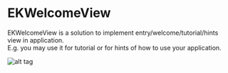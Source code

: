 EKWelcomeView
=============

EKWelcomeView is a solution to implement entry/welcome/tutorial/hints view in application.  
E.g. you may use it for tutorial or for hints of how to use your application.

![alt tag](https://raw.github.com/EvgenyKarkan/EKWelcomeView/master/EKWelcomeView/EKWelcomeView/Classes/screenshot.png)


